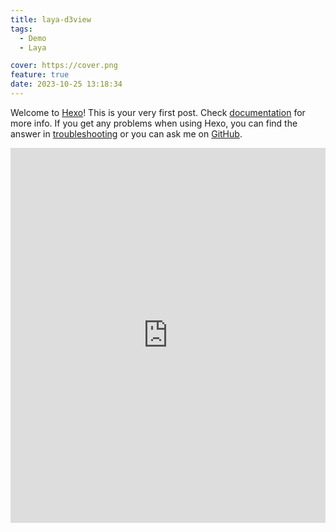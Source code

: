 ```yaml
---
title: laya-d3view
tags:
  - Demo
  - Laya

cover: https://cover.png
feature: true
date: 2023-10-25 13:18:34
---
```

Welcome to [Hexo](https://hexo.io/)! This is your very first post. Check [documentation](https://hexo.io/docs/) for more info. If you get any problems when using Hexo, you can find the answer in [troubleshooting](https://hexo.io/docs/troubleshooting.html) or you can ask me on [GitHub](https://github.com/hexojs/hexo/issues).

<iframe
width=100%
height=600
src='https://kevinchen2046.github.io/assets/demo/laya-d3view/index.html'
frameborder=0
></iframe>